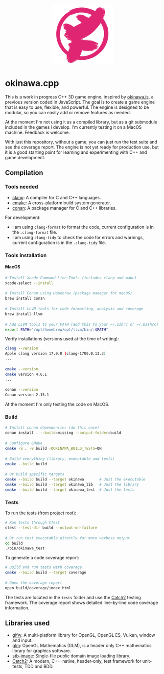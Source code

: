 <p align="center">
  <img width="200" alt="okinawa.cpp logo" src="/assets/okinawa_logo.png">
</p>

# okinawa.cpp

This is a work in progress C++ 3D game engine, inspired by [okinawa.js](https://github.com/okinawa-dev/okinawa.js), a previous version coded in JavaScript. The goal is to create a game engine that is easy to use, flexible, and powerful. The engine is designed to be modular, so you can easily add or remove features as needed.

At the moment I'm not using it as a compiled library, but as a git submodule included in the games I develop. I'm currently testing it on a MacOS machine. Feedback is welcome.

With just this repository, without a game, you can just run the test suite and see the coverage report. The engine is not yet ready for production use, but it is a good starting point for learning and experimenting with C++ and game development.

## Compilation

### Tools needed

- [clang](https://clang.llvm.org/): A compiler for C and C++ languages.
- [cmake](https://cmake.org/): A cross-platform build system generator.
- [conan](https://conan.io/): A package manager for C and C++ libraries.

For development:

- I am using `clang-format` to format the code, current configuration is in the `.clang-format` file. 
- I am using `clang-tidy` to check the code for errors and warnings, current configuration is in the `.clang-tidy` file.

### Tools installation

#### MacOS

```bash
# Install Xcode Command Line Tools (includes clang and make)
xcode-select --install

# Install Conan using Homebrew (package manager for macOS)
brew install conan

# Install LLVM tools for code formatting, analysis and coverage
brew install llvm

# Add LLVM tools to your PATH (add this to your ~/.zshrc or ~/.bashrc)
export PATH="/opt/homebrew/opt/llvm/bin/:$PATH"
```

Verify installations (versions used at the time of writing):

```bash
clang --version
Apple clang version 17.0.0 (clang-1700.0.13.3)
...

cmake --version
cmake version 4.0.1
...

conan --version
Conan version 2.15.1
```

At the moment I'm only testing the code on MacOS.

### Build

```bash
# Install conan dependencies (do this once)
conan install . --build=missing --output-folder=build

# Configure CMake
cmake -S . -B build -DOKINAWA_BUILD_TESTS=ON

# Build everything (library, executable and tests)
cmake --build build

# Or build specific targets
cmake --build build --target okinawa       # Just the executable
cmake --build build --target okinawa_lib   # Just the library
cmake --build build --target okinawa_test  # Just the tests
```

### Tests

To run the tests (from project root):

```bash
# Run tests through CTest
ctest --test-dir build --output-on-failure

# Or run test executable directly for more verbose output
cd build 
./bin/okinawa_test
```

To generate a code coverage report:

```bash
# Build and run tests with coverage 
cmake --build build --target coverage

# Open the coverage report
open build/coverage/index.html
```

The tests are located in the `tests` folder and use the [Catch2](https://github.com/catchorg/Catch2) testing framework. The coverage report shows detailed line-by-line code coverage information.

## Libraries used

- [glfw](https://github.com/glfw/glfw): A multi-platform library for OpenGL, OpenGL ES, Vulkan, window and input.
- [glm](https://github.com/g-truc/glm): OpenGL Mathematics (GLM), is a header only C++ mathematics library for graphics software.
- [stb-image](https://github.com/nothings/stb): Single-file public domain image loading library.
- [Catch2](https://github.com/catchorg/Catch2): A modern, C++-native, header-only, test framework for unit-tests, TDD and BDD.
